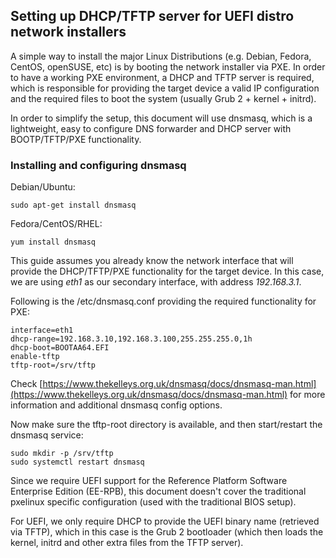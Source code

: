 ## Setting up DHCP/TFTP server for UEFI distro network installers

A simple way to install the major Linux Distributions (e.g. Debian, Fedora, CentOS, openSUSE, etc) is by booting the network installer via PXE. In order to have a working PXE environment, a DHCP and TFTP server is required, which is responsible for providing the target device a valid IP configuration and the required files to boot the system (usually Grub 2 + kernel + initrd).

In order to simplify the setup, this document will use dnsmasq, which is a lightweight, easy to configure DNS forwarder and DHCP server with BOOTP/TFTP/PXE functionality.

### Installing and configuring dnsmasq

Debian/Ubuntu:

```shell
sudo apt-get install dnsmasq
```

Fedora/CentOS/RHEL:

```shell
yum install dnsmasq
```

This guide assumes you already know the network interface that will provide the DHCP/TFTP/PXE functionality for the target device. In this case, we are using _eth1_ as our secondary interface, with address _192.168.3.1_.

Following is the /etc/dnsmasq.conf providing the required functionality for PXE:

```shell
interface=eth1
dhcp-range=192.168.3.10,192.168.3.100,255.255.255.0,1h
dhcp-boot=BOOTAA64.EFI
enable-tftp
tftp-root=/srv/tftp
```

Check [https://www.thekelleys.org.uk/dnsmasq/docs/dnsmasq-man.html](https://www.thekelleys.org.uk/dnsmasq/docs/dnsmasq-man.html) for more information and additional dnsmasq config options.

Now make sure the tftp-root directory is available, and then start/restart the dnsmasq service:

```shell
sudo mkdir -p /srv/tftp
sudo systemctl restart dnsmasq
```

Since we require UEFI support for the Reference Platform Software Enterprise Edition (EE-RPB), this document doesn't cover the traditional pxelinux specific configuration (used with the traditional BIOS setup).

For UEFI, we only require DHCP to provide the UEFI binary name (retrieved via TFTP), which in this case is the Grub 2 bootloader (which then loads the kernel, initrd and other extra files from the TFTP server).
